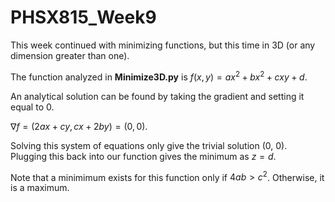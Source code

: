# PHSX815_Week9

This week continued with minimizing functions, but this time in 3D (or any dimension greater than one). 

The function analyzed in **Minimize3D.py** is $f(x,y) = ax^2 + bx^2 + cxy + d$. 

An analytical solution can be found by taking the gradient and setting it equal to 0.

$\nabla f = (2ax + cy, cx + 2by) = (0, 0)$.

Solving this system of equations only give the trivial solution (0, 0). Plugging this back into our function gives the minimum as $z = d$. 

Note that a minimimum exists for this function only if $4ab > c^2$. Otherwise, it is a maximum.
